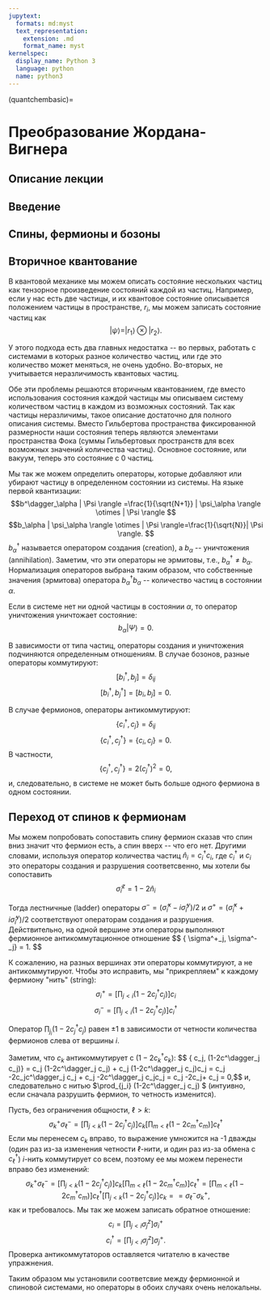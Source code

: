 ```yaml
---
jupytext:
  formats: md:myst
  text_representation:
    extension: .md
    format_name: myst
kernelspec:
  display_name: Python 3
  language: python
  name: python3
---
```


(quantchembasic)=

# Преобразование Жордана-Вигнера

## Описание лекции


## Введение

## Спины, фермионы и бозоны

## Вторичное квантование

В квантовой механике мы можем описать состояние нескольких частиц как тензорное произведение состояний каждой из частиц.
Например, если у нас есть две частицы, и их квантовое состояние описывается положением частицы в пространстве, $r_i$, 
мы можем записать состояние частиц как
$$| \psi \rangle = | r_1 \rangle \otimes |r_2 \rangle. $$

У этого подхода есть два главных недостатка -- во первых, работать с системами в которых разное количество частиц, или где
это количество может меняться, не очень удобно. Во-вторых, не учитывается неразличимость квантовых частиц. 

Обе эти проблемы решаются вторичным квантованием, где вместо использования состояния каждой частицы мы описываем систему 
количеством частиц в каждом из возможных состояний. Так как частицы неразличимы, такое описание достаточно для полного 
описания системы. Вместо Гильбертова пространства фиксированной размерности наши состояния теперь являются элементами 
пространства Фока (суммы Гильбертовых пространств для всех возможных значений количества частиц). Основное состояние,
или вакуум, теперь это состояние с 0 частиц. 

Мы так же можем определить операторы, которые добавляют или убирают частицу в определенном состоянии из системы. На языке первой квантизации:
$$b^\dagger_\alpha | \Psi \rangle =\frac{1}{\sqrt{N+1}} | \psi_\alpha \rangle  \otimes | \Psi \rangle $$
$$b_\alpha | \psi_\alpha \rangle  \otimes | \Psi \rangle=\frac{1}{\sqrt{N}}| \Psi \rangle.  $$
$b^\dagger_\alpha$ называется оператором создания (creation), а $b_\alpha$ -- уничтожения (annihilation). Заметим, что 
эти операторы не эрмитовы, т.е., $b^\dagger_\alpha \neq b_\alpha$. Нормализация операторов выбрана таким образом, что
собственные значения (эрмитова) оператора $b^\dagger_\alpha b_\alpha$ -- количество частиц в состоянии $\alpha$.

Если в системе нет ни одной частицы в состоянии $\alpha$, то оператор уничтожения уничтожает состояние:
$$b_\alpha | \Psi \rangle=0.  $$

В зависимости от типа частиц, операторы создания и уничтожения подчиняются определенным отношениям. В случае бозонов, 
разные операторы коммутируют:
$$[b^\dagger_i, b_j ] = \delta_{ij}  $$
$$[b^\dagger_i, b^\dagger_j ] = [b_i, b_j ] =0.  $$

В случае фермионов, операторы антикоммутируют:
$$\{с^\dagger_i, с_j \} = \delta_{ij}  $$
$$\{c^\dagger_i, c^\dagger_j \} = \{c_i, c_j \} =0.  $$
В частности, 
$$\{c^\dagger_j, c^\dagger_j \} = 2(c^\dagger_j)^2 = 0,$$
и, следовательно, в системе не может быть больше одного фермиона в одном состоянии.

## Переход от спинов к фермионам

Мы можем попробовать сопоставить спину фермион сказав что спин вниз значит что фермион есть, а спин вверх -- что его нет.
Другими словами, используя оператор количества частиц $\hat{n}_i = c^\dagger_i c_i$, где $c^\dagger_i$ и $c_i$ это операторы
создания и разрушения  соответсвенно, мы хотели бы сопоставить
$$\hat{\sigma}_i^z = 1 - 2\hat{n}_i$$

Тогда лестничные (ladder) операторы $\sigma^- = (\hat{\sigma}_i^x-i\hat{\sigma}_i^y)/2$ и 
$\sigma^+= (\hat{\sigma}_i^x+i\hat{\sigma}_i^y)/2$ соответствуют операторам создания и разрушения. 
Действительно, на одной вершине эти операторы выполняют фермионное антикоммутационное отношение
$$ \{ \sigma^+_j, \sigma^-_j} = 1. $$

К сожалению, на разных вершинах эти операторы коммутируют, а не антикоммутируют. Чтобы это исправить, мы "прикрепляем"
к каждому фермиону "нить" (string):
$$\sigma^+_i = \left[ \prod_{j< i} (1-2c^\dagger_j c_j) \right] c_i$$
$$\sigma^-_i = \left[ \prod_{j< i} (1-2c^\dagger_j c_j) \right] c^\dagger_i$$

Oператор $\prod_{j_i} (1-2c^\dagger_j c_j)$ равен $\pm 1$ в зависимости от четности количества фермионов слева от вершины $i$.

Заметим, что  $c_k$ антикоммутирует с  $(1-2c^\dagger_k c_k)$:
$$ \{ c_j, (1-2c^\dagger_j c_j)} = c_j (1-2c^\dagger_j c_j) +  c_j (1-2c^\dagger_j c_j)c_j  =
c_j  -2c_jc^\dagger_j c_j +  c_j -2c^\dagger_j c_jc_j = c_j  -2c_j+  c_j  = 0,$$
и, следовательно с нитью $\prod_{j_i} (1-2c^\dagger_j c_j) $ (интуивно, если сначала разрушить фермион, то четность изменится).

Пусть, без ограничения общности, $\ell>k$:
$$\sigma^+_k \sigma^-_\ell = \left[ \prod_{j<k} (1-2c^\dagger_j c_j) \right] c_k \left[ \prod_{m< \ell} (1-2c^\dagger_m c_m) \right] c^\dagger_\ell $$
Если мы перенесем $c_k$ вправо, то выражение умножится на -1 дважды (один раз из-за изменения четности $\ell$-нити, 
и один раз из-за обмена с $c^\dagger_\ell$) $i$-нить коммутирует со всем, поэтому ее мы можем перенести вправо без изменений:
$$\sigma^+_k \sigma^-_\ell 
= \left[ \prod_{j<k} (1-2c^\dagger_j c_j) \right] c_k \left[ \prod_{m< \ell} (1-2c^\dagger_m c_m) \right] c^\dagger_\ell
=  \left[ \prod_{m< \ell} (1-2c^\dagger_m c_m) \right] c^\dagger_\ell \left[ \prod_{j<k} (1-2c^\dagger_j c_j) \right] c_k =
= \sigma^-_\ell  \sigma^+_k, $$
как и требовалось. Мы так же можем записать обратное отношение:
$$c_i = \left[ \prod_{j< i} \sigma^z_j \right] \sigma^+_i$$
$$c^\dagger_i = \left[ \prod_{j< i} \sigma^z_j \right] \sigma^+_j.$$
Проверка антикоммутаторов оставляется читателю в качестве упражнения.

Таким образом мы установили соответсвие между фермионной и спиновой системами, но операторы в обоих случаях очень нелокальны.
